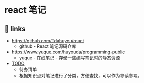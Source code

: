 # react 笔记

## 🔗 links

- https://github.com/Tdahuyou/react
  - github - React 笔记源码仓库
- https://www.yuque.com/huyouda/programming-public
  - yuque - 在线笔记 - 存储一些编写笔记时的静态资源
- [TODO](./TODO.md)
  - 待办清单
  - 根据知识点对笔记进行了分类，方便查找，可以作为导读参考。

